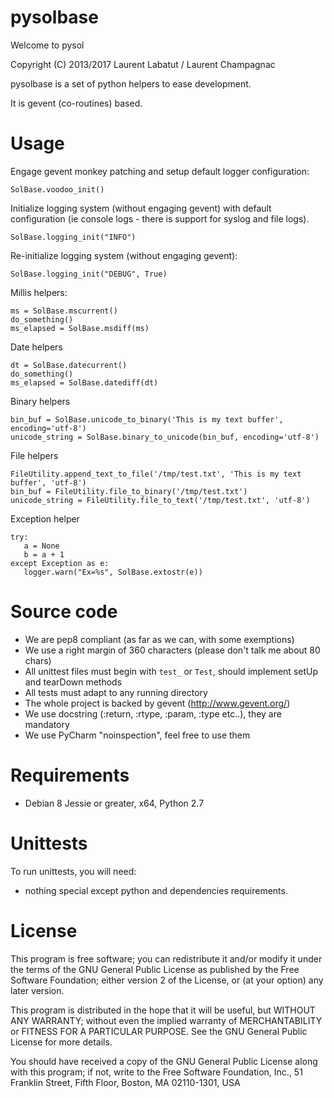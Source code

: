 pysolbase
============

Welcome to pysol

Copyright (C) 2013/2017 Laurent Labatut / Laurent Champagnac

pysolbase is a set of python helpers to ease development.

It is gevent (co-routines) based.

Usage
===============

Engage gevent monkey patching and setup default logger configuration:

`SolBase.voodoo_init()`

Initialize logging system (without engaging gevent) with default configuration (ie console logs - there is support for syslog and file logs).

`SolBase.logging_init("INFO")`

Re-initialize logging system (without engaging gevent):

`SolBase.logging_init("DEBUG", True)`

Millis helpers:

```
ms = SolBase.mscurrent()
do_something()
ms_elapsed = SolBase.msdiff(ms)
```

Date helpers

```
dt = SolBase.datecurrent()
do_something()
ms_elapsed = SolBase.datediff(dt)
```

Binary helpers

```
bin_buf = SolBase.unicode_to_binary('This is my text buffer', encoding='utf-8')
unicode_string = SolBase.binary_to_unicode(bin_buf, encoding='utf-8')
```

File helpers

```
FileUtility.append_text_to_file('/tmp/test.txt', 'This is my text buffer', 'utf-8')
bin_buf = FileUtility.file_to_binary('/tmp/test.txt')
unicode_string = FileUtility.file_to_text('/tmp/test.txt', 'utf-8')
```

Exception helper

```
try:
   a = None
   b = a + 1
except Exception as e:
   logger.warn("Ex=%s", SolBase.extostr(e))
```


Source code
===============

- We are pep8 compliant (as far as we can, with some exemptions)
- We use a right margin of 360 characters (please don't talk me about 80 chars)
- All unittest files must begin with `test_` or `Test`, should implement setUp and tearDown methods
- All tests must adapt to any running directory
- The whole project is backed by gevent (http://www.gevent.org/)
- We use docstring (:return, :rtype, :param, :type etc..), they are mandatory
- We use PyCharm "noinspection", feel free to use them

Requirements
===============

- Debian 8 Jessie or greater, x64, Python 2.7

Unittests
===============

To run unittests, you will need:

- nothing special except python and dependencies requirements.

License
===============

This program is free software; you can redistribute it and/or
modify it under the terms of the GNU General Public License
as published by the Free Software Foundation; either version 2
of the License, or (at your option) any later version.

This program is distributed in the hope that it will be useful,
but WITHOUT ANY WARRANTY; without even the implied warranty of
MERCHANTABILITY or FITNESS FOR A PARTICULAR PURPOSE.  See the
GNU General Public License for more details.

You should have received a copy of the GNU General Public License
along with this program; if not, write to the Free Software
Foundation, Inc., 51 Franklin Street, Fifth Floor, Boston, MA  02110-1301, USA


